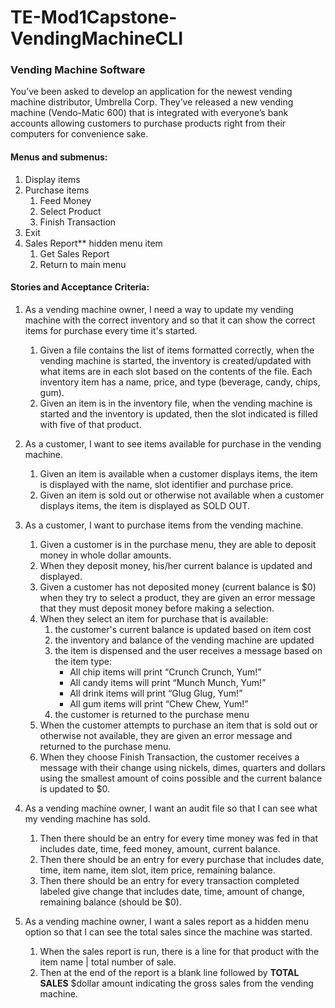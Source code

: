# TE-Mod1Capstone-VendingMachineCLI

### Vending Machine Software
You’ve been asked to develop an application for the newest vending machine distributor, Umbrella Corp. They’ve released a new vending machine (Vendo-Matic 600) that is integrated with everyone’s bank accounts allowing customers to purchase products right from their computers for convenience sake. 

#### Menus and submenus: 
1. Display items 
2. Purchase items     
    1) Feed Money     
    2) Select Product     
    3) Finish Transaction 
3. Exit 
4. Sales Report** hidden menu item
    1) Get Sales Report
    2) Return to main menu
    
#### Stories and Acceptance Criteria:
1. As a vending machine owner, I need a way to update my vending machine with the correct inventory and so that it can show the correct items for purchase every time it's started.
    1. Given a file contains the list of items formatted correctly, when the vending machine is started, the inventory is created/updated with what items are in each slot based on the contents of the file. Each inventory item has a name, price, and type (beverage, candy, chips, gum).
    2. Given an item is in the inventory file, when the vending machine is started and the inventory is updated, then the slot indicated is filled with five of that product.

2. As a customer, I want to see items available for purchase in the vending machine.
    1. Given an item is available when a customer displays items, the item is displayed with the name, slot identifier and purchase price.
    2. Given an item is sold out or otherwise not available when a customer displays items, the item is displayed as SOLD OUT.

3. As a customer, I want to purchase items from the vending machine. 
    1. Given a customer is in the purchase menu, they are able to deposit money in whole dollar amounts.
    2. When they deposit money, his/her current balance is updated and displayed.
    3. Given a customer has not deposited money (current balance is $0) when they try to select a product, they are given an error message that they must deposit money before making a selection.
    4. When they select an item for purchase that is available: 
          1) the customer's current balance is updated based on item cost 
          2) the inventory and balance of the vending machine are updated 
          3) the item is dispensed and the user receives a message based on the item type:   
                - All chip items will print “Crunch Crunch, Yum!” 
                - All candy items will print “Munch Munch, Yum!” 
                - All drink items will print “Glug Glug, Yum!” 
                - All gum items will print “Chew Chew, Yum!”  
          4) the customer is returned to the purchase menu
    5. When the customer attempts to purchase an item that is sold out or otherwise not available, they are given an error message and returned to the purchase menu.
    6. When they choose Finish Transaction, the customer receives a message with their change using nickels, dimes, quarters and dollars using the smallest amount of coins possible and the current balance is updated to $0.

4. As a vending machine owner, I want an audit file so that I can see what my vending machine has sold.
    1. Then there should be an entry for every time money was fed in that includes date, time, feed money, amount, current balance.
    2. Then there should be an entry for every purchase that includes date, time, item name, item slot, item price, remaining balance.
    3. Then there should be an entry for every transaction completed labeled give change that includes date, time, amount of change, remaining balance (should be $0).
    
5. As a vending machine owner, I want a sales report as a hidden menu option so that I can see the total sales since the machine was started.
    1. When the sales report is run, there is a line for that product with the item name | total number of sale.
    2. Then at the end of the report is a blank line followed by **TOTAL SALES** $dollar amount indicating the gross sales from the vending machine.
